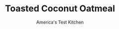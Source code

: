 ---
layout: ../../layouts/MarkdownPostLayout.astro
title: Toasted Coconut Oatmeal
author: America's Test Kitchen
pubDate: 2023-03-15
description: "No more instant packets. We wanted homemade oatmeal with fresh stir-ins and minimal morning fuss."
image_url: https://res.cloudinary.com/hksqkdlah/image/upload/ar_1:1,c_fill,dpr_2.0,f_auto,fl_lossy.progressive.strip_profile,g_faces:auto,q_auto:low,w_344/26512_sfs-5-easy-steel-cut-oatmeals-coconut-brown-sugar-2
tags: ["Main Courses","Grains","Breakfast & Brunch"]
calories: 1142
protein: 4
carbohydrates: 26
fats: 
fiber: 2
ingredients: ["1 tablespoon, unsalted butter","1 cup, steel-cut oats","3 cups, water","1 cup canned, coconut milk",", Salt","1/2 cup, unsweetened flaked coconut, toasted","3 tablespoons, packed light brown sugar"]
serves: 4
time: "45 minutes"
instructions: ["Melt butter in large saucepan over medium heat. Add oats and toast, stirring constantly, until fragrant and golden, about 2 minutes.","Add water and coconut milk and bring to boil over high heat. Reduce heat to medium-low and simmer gently, stirring occasionally to avoid scorching, until mixture is creamy and oats are tender but chewy, about 20 minutes.","Off heat, stir in 1/4 teaspoon salt, cover, and let stand for 5 minutes. Stir in coconut and sugar. Season with salt to taste. Serve immediately."]
nutrition: ["246 mg Potassium","158 mg Phosphorus","36 mg Calcium","3 mg Iron","85 mg Magnesium","646 mg Sodium","1 mg Zinc","19 g Fat","1 g Monounsaturated","7 mg Cholesterol","15 g Saturated","2 g Fiber","17 µg Folate (food)","10 g Sugars","226 g Water","26 g Carbs","17 µg Folate equivalent (total)","4 g Protein","24 µg Vitamin A","285 kcal Energy","10 g Sugars, added","1142 calories"]
notes: "Do not substitute old-fashioned rolled oats in this recipe; the resulting oatmeal will be gummy. The oatmeal will continue to thicken as it cools, so it is best served hot."
---